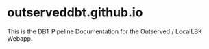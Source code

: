 # outserveddbt.github.io
This is the DBT Pipeline Documentation for the Outserved / LocalLBK Webapp.

